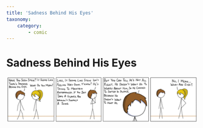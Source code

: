 ```yaml
---
title: 'Sadness Behind His Eyes'
taxonomy:
    category:
        - comic
---
```


# Sadness Behind His Eyes
![](5_sadnessbehindhiseyes.png)